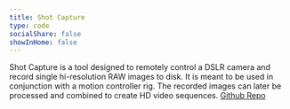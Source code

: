 ```yaml
---
title: Shot Capture
type: code
socialShare: false
showInHome: false
---
```

Shot Capture is a tool designed to remotely control a DSLR camera and record single hi-resolution RAW images to disk. It is meant to be used in conjunction with a motion controller rig. The recorded images can later be processed and combined to create HD video sequences. [Github Repo](https://github.com/farrcraft/shot-capture)